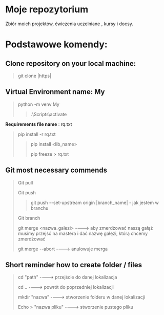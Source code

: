 # Moje repozytorium
Zbiór moich projektów, ćwiczenia uczelniane , kursy i docsy.

# Podstawowe komendy:

## Clone repository on your local machine:

> git clone |https|

## Virtual Environment name: My
> python -m venv My
> >.\Scripts\activate

**Requirements file name** : rq.txt

> pip install -r rq.txt
> >
> > pip install <lib_name>
> >
> >pip freeze > rq.txt
> >

## Git most necessary commends
> Git pull
> 
> Git push
> >git push --set-upstream origin |branch_name| - jak jestem w branchu
> 
> Git branch
> 
> git merge <nazwa_galezi> ----> aby zmerdżować naszą gałąź musimy przejść na mastera i dać nazwę gałęzi,
>                              którą chcemy zmerdżować
>                              
>git merge --abort ----> anulowuje merga

## Short reminder how to create folder / files

> cd "path" ----> przejście do danej lokalizacja
>
> cd .. ----> powrót do poprzedniej lokalizacji
>
> mkdir "nazwa" ----> stworzenie folderu w danej lokalizacji
>
> Echo <tekst> > "nazwa pliku" ----> stworzenie pustego pliku
